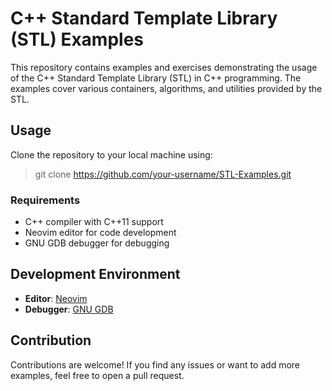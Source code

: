 # C++ Standard Template Library (STL) Examples

This repository contains examples and exercises demonstrating the usage of the C++ Standard Template Library (STL) in C++ programming. The examples cover various containers, algorithms, and utilities provided by the STL.

## Usage

Clone the repository to your local machine using:

> git clone https://github.com/your-username/STL-Examples.git


### Requirements

- C++ compiler with C++11 support
- Neovim editor for code development
- GNU GDB debugger for debugging

## Development Environment

- **Editor**: [Neovim](https://neovim.io/)
- **Debugger**: [GNU GDB](https://www.gnu.org/software/gdb/)

## Contribution

Contributions are welcome! If you find any issues or want to add more examples, feel free to open a pull request.
